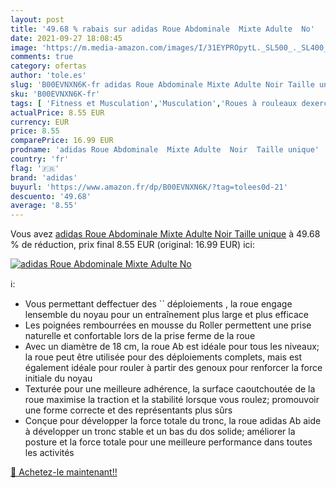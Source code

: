 ```yaml
---
layout: post
title: '49.68 % rabais sur adidas Roue Abdominale  Mixte Adulte  No'
date: 2021-09-27 18:08:45
image: 'https://m.media-amazon.com/images/I/31EYPROpytL._SL500_._SL400_.jpg'
comments: true
category: ofertas
author: 'tole.es'
slug: 'B00EVNXN6K-fr adidas Roue Abdominale Mixte Adulte Noir Taille unique'
sku: 'B00EVNXN6K-fr'
tags: [ 'Fitness et Musculation','Musculation','Roues à rouleaux dexercice','Sports et Loisirs','adidas', ]
actualPrice: 8.55 EUR
currency: EUR
price: 8.55
comparePrice: 16.99 EUR
prodname: 'adidas Roue Abdominale  Mixte Adulte  Noir  Taille unique'
country: 'fr'
flag: '🇫🇷'
brand: 'adidas'
buyurl: 'https://www.amazon.fr/dp/B00EVNXN6K/?tag=tolees0d-21'
descuento: '49.68'
average: '8.55'
---
```


Vous avez [adidas Roue Abdominale  Mixte Adulte  Noir  Taille unique](https://www.amazon.fr/dp/B00EVNXN6K/?tag=tolees0d-21)  à  49.68 % de réduction, prix final  8.55 EUR (original: 16.99 EUR) ici:

[![adidas Roue Abdominale  Mixte Adulte  No](https://m.media-amazon.com/images/I/31EYPROpytL._SL500_._SL400_.jpg)](https://www.amazon.fr/dp/B00EVNXN6K/?tag=tolees0d-21)

ℹ️:

- Vous permettant deffectuer des `` déploiements , la roue engage lensemble du noyau pour un entraînement plus large et plus efficace
- Les poignées rembourrées en mousse du Roller permettent une prise naturelle et confortable lors de la prise ferme de la roue
- Avec un diamètre de 18 cm, la roue Ab est idéale pour tous les niveaux; la roue peut être utilisée pour des déploiements complets, mais est également idéale pour rouler à partir des genoux pour renforcer la force initiale du noyau
- Texturée pour une meilleure adhérence, la surface caoutchoutée de la roue maximise la traction et la stabilité lorsque vous roulez; promouvoir une forme correcte et des représentants plus sûrs
- Conçue pour développer la force totale du tronc, la roue adidas Ab aide à développer un tronc stable et un bas du dos solide; améliorer la posture et la force totale pour une meilleure performance dans toutes les activités

[🛒 Achetez-le maintenant!!](https://www.amazon.fr/dp/B00EVNXN6K/?tag=tolees0d-21)
